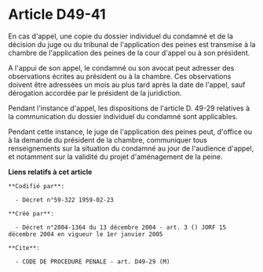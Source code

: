 # Article D49-41

En cas d'appel, une copie du dossier individuel du condamné et de la décision du juge ou du tribunal de l'application des
peines est transmise à la chambre de l'application des peines de la cour d'appel ou à son président.

A l'appui de son appel, le condamné ou son avocat peut adresser des observations écrites au président ou à la chambre. Ces
observations doivent être adressées un mois au plus tard après la date de l'appel, sauf dérogation accordée par le président
de la juridiction.

Pendant l'instance d'appel, les dispositions de l'article D. 49-29 relatives à la communication du dossier individuel du
condamné sont applicables.

Pendant cette instance, le juge de l'application des peines peut, d'office ou à la demande du président de la chambre,
communiquer tous renseignements sur la situation du condamné au jour de l'audience d'appel, et notamment sur la validité du
projet d'aménagement de la peine.

**Liens relatifs à cet article**

	**Codifié par**:

	  - Décret n°59-322 1959-02-23

	**Créé par**:

	  - Décret n°2004-1364 du 13 décembre 2004 - art. 3 () JORF 15 décembre 2004 en vigueur le 1er janvier 2005

	**Cite**:

	  - CODE DE PROCEDURE PENALE - art. D49-29 (M)
